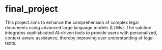 # final_project
This project aims to enhance the comprehension of complex legal documents using advanced large language models (LLMs). The solution integrates sophisticated AI-driven tools to provide users with personalized, context-aware assistance, thereby improving user understanding of legal texts.

